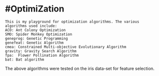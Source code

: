 # #OptimiZation #

    This is my playground for optimization algorithms. The various algorithms used include:
    ACO: Ant Colony Optimization
    SMO: Spider Monkey Optimization
    geneprog: Genetic Programming
    genefeat: Genetic Algorithm
    cmea: Constrained Multi-objective Evolutionary Algorithm
    gravity: Gravity Search Algorithm
    fpa:  Flower Pollination Algorithm
    bat: Bat algorithm


<p style={"text:red"}>The above algorithms were tested on the iris data-set for feature selection.</p>
